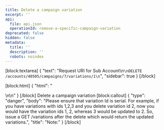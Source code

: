 ```yaml
---
title: Delete a campaign variation
excerpt: ''
api:
  file: api.json
  operationId: remove-a-specific-campaign-variation
deprecated: false
hidden: false
metadata:
  title: ''
  description: ''
  robots: noindex
---
```

[block:textarea]
{
  "text": "Request URI for Sub Account\n```\nDELETE /accounts/40505/campaigns/7/variations/1\n```",
  "sidebar": true
}
[/block]

[block:html]
{
  "html": "<div></div>\n\n<style></style>"
}
[/block]
Delete a campaign variation
[block:callout]
{
  "type": "danger",
  "body": "Please ensure that variation Id is serial. For example, if you have variations with ids 1,2,3 and you delete variation id 2, now you would have the variation ids 1, 2, whereas 3 would be updated to 2. So, issue a GET /variations after the delete which would return the updated variations.",
  "title": "Note:"
}
[/block]